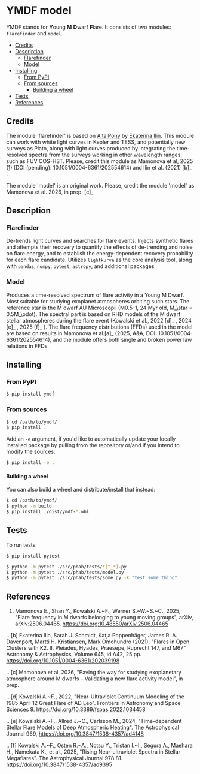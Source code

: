 # YMDF model

YMDF stands for **Y**oung **M** **D**warf **F**lare. It consists of two modules: `flarefinder` and `model`.

<!-- MarkdownTOC -->

- [Credits](#credits)
- [Description](#description)
    - [Flarefinder](#flarefinder)
    - [Model](#model)
- [Installing](#installing)
    - [From PyPI](#from-pypi)
    - [From sources](#from-sources)
        - [Building a wheel](#building-a-wheel)
- [Tests](#tests)
- [References](#references)

<!-- /MarkdownTOC -->

## Credits

The module 'flarefinder' is based on [AltaiPony](https://github.com/ekaterinailin/AltaiPony) by [Ekaterina Ilin](https://ekaterinailin.github.io/). This module can work with white light curves in Kepler and TESS, and potentially new surveys as Plato, along with light curves produced by integrating the time-resolved spectra from the surveys working in other wavelength ranges, such as FUV COS-HST. Please, credit this module as Mamonova et al, 2025 ([1](#ref1)) (DOI (pending): 10.1051/0004-6361/202554614) and Ilin et al. (2021) [b]_ .

The module 'model' is an original work. Please, credit the module 'model' as Mamonova et al. 2026, in prep. [c]_

## Description

### Flarefinder

De-trends light curves and searches for flare events. Injects synthetic flares and attempts their recovery to quantify the effects of de-trending and noise on flare energy, and to establish the energy-dependent recovery probability for each flare candidate. Utilizes `lightkurve` as the core analysis tool, along with `pandas`, `numpy`, `pytest`, `astropy`, and additional packages

### Model

Produces a time-resolved spectrum of flare activity in a Young M Dwarf. Most suitable for studying exoplanet atmospheres orbiting such stars. The reference star is the M dwarf AU Microscopii (M0.5-1, 24 Myr old, M_\star = 0.5M_\odot). The spectral part is based on RHD models of the M dwarf stellar atmospheres during the flare event (Kowalski et al., 2022 [d]_ , 2024 [e]_ , 2025 [f]_ ). The flare frequency distributions (FFDs) used in the model are based on results in Mamonova et al.[a]_ (2025, A&A, DOI: 10.1051/0004-6361/202554614), and the module offers both single and broken power law relations in FFDs.

## Installing

### From PyPI

``` sh
$ pip install ymdf
```

### From sources

``` sh
$ cd /path/to/ymdf/
$ pip install .
```

Add an `-e` argument, if you'd like to automatically update your locally installed package by pulling from the repository or/and if you intend to modify the sources:

``` sh
$ pip install -e .
```

#### Building a wheel

You can also build a wheel and distribute/install that instead:

``` sh
$ cd /path/to/ymdf/
$ python -m build
$ pip install ./dist/ymdf-*.whl
```

## Tests

To run tests:

``` sh
$ pip install pytest

$ python -m pytest ./src/phab/tests/*[^_*].py
$ python -m pytest ./src/phab/tests/model.py
$ python -m pytest ./src/phab/tests/some.py -k "test_some_thing"
```

## References

1. <span id="ref1"></span> Mamonova E., Shan Y., Kowalski A.~F., Werner S.~W.~S.~C., 2025, "Flare frequency in M dwarfs belonging to young moving groups", arXiv, arXiv:2506.04465. https://doi.org:10.48550/arXiv.2506.04465

.. [b] Ekaterina Ilin, Sarah J. Schmidt, Katja Poppenhäger, James R. A. Davenport, Martti H. Kristiansen, Mark Omohundro (2021). "Flares in Open Clusters with K2. II. Pleiades, Hyades, Praesepe, Ruprecht 147, and M67" Astronomy & Astrophysics, Volume 645, id.A42, 25 pp. https://doi.org/10.1051/0004-6361/202039198

.. [c] Mamonova et al. 2026, "Paving the way for studying exoplanetary atmosphere around M dwarfs – Validating a new flare activity model", in prep.

.. [d] Kowalski A.~F., 2022, "Near-Ultraviolet Continuum Modeling of the 1985 April 12 Great Flare of AD Leo". Frontiers in Astronomy and Space Sciences 9. https://doi.org/10.3389/fspas.2022.1034458

.. [e] Kowalski A.~F., Allred J.~C., Carlsson M., 2024, "Time-dependent Stellar Flare Models of Deep Atmospheric Heating". The Astrophysical Journal 969, https://doi.org/10.3847/1538-4357/ad4148

.. [f] Kowalski A.~F., Osten R.~A., Notsu Y., Tristan I.~I., Segura A., Maehara H., Namekata K., et al., 2025, "Rising Near-ultraviolet Spectra in Stellar Megaflares". The Astrophysical Journal 978 81. https://doi.org/10.3847/1538-4357/ad9395
